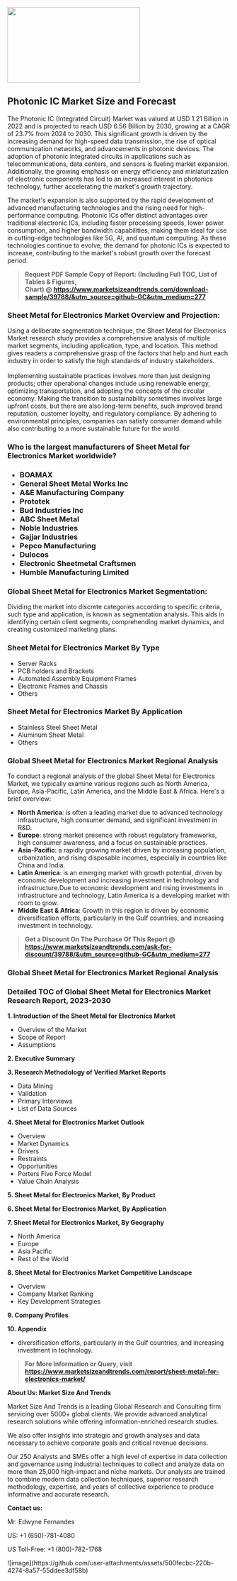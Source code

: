 <p><img class="alignnone size-medium wp-image-20088" src="https://ffe5etoiles.com/wp-content/uploads/2024/12/MST1-300x171.png" alt="" width="300" height="171" /></p><h2>Photonic IC Market Size and Forecast</h2><p>The Photonic IC (Integrated Circuit) Market was valued at USD 1.21 Billion in 2022 and is projected to reach USD 6.56 Billion by 2030, growing at a CAGR of 23.7% from 2024 to 2030. This significant growth is driven by the increasing demand for high-speed data transmission, the rise of optical communication networks, and advancements in photonic devices. The adoption of photonic integrated circuits in applications such as telecommunications, data centers, and sensors is fueling market expansion. Additionally, the growing emphasis on energy efficiency and miniaturization of electronic components has led to an increased interest in photonics technology, further accelerating the market's growth trajectory.</p><p>The market's expansion is also supported by the rapid development of advanced manufacturing technologies and the rising need for high-performance computing. Photonic ICs offer distinct advantages over traditional electronic ICs, including faster processing speeds, lower power consumption, and higher bandwidth capabilities, making them ideal for use in cutting-edge technologies like 5G, AI, and quantum computing. As these technologies continue to evolve, the demand for photonic ICs is expected to increase, contributing to the market's robust growth over the forecast period.</p></p><blockquote id="" class=""><strong>Request PDF Sample Copy of Report: (Including Full TOC, List of Tables &amp; Figures, Chart)&nbsp;@&nbsp;<strong><a href="https://www.marketsizeandtrends.com/download-sample/39788/&utm_source=github-GC&utm_medium=277" target="_blank">https://www.marketsizeandtrends.com/download-sample/39788/&utm_source=github-GC&utm_medium=277</a></strong></strong></blockquote><h3 id="" class="">Sheet Metal for Electronics Market&nbsp;Overview and Projection:</h3><p id="" class="">Using a deliberate segmentation technique, the Sheet Metal for Electronics Market research study provides a comprehensive analysis of multiple market segments, including application, type, and location. This method gives readers a comprehensive grasp of the factors that help and hurt each industry in order to satisfy the high standards of industry stakeholders. <br /> <br />Implementing sustainable practices involves more than just designing products; other operational changes include using renewable energy, optimizing transportation, and adopting the concepts of the circular economy. Making the transition to sustainability sometimes involves large upfront costs, but there are also long-term benefits, such improved brand reputation, customer loyalty, and regulatory compliance. By adhering to environmental principles, companies can satisfy consumer demand while also contributing to a more sustainable future for the world.</p><h3 id="" class="">Who is the largest manufacturers of&nbsp;Sheet Metal for Electronics Market worldwide?</h3><h3 class=""><p><ul><li>BOAMAX </li><li> General Sheet Metal Works Inc </li><li> A&E Manufacturing Company </li><li> Prototek </li><li> Bud Industries Inc </li><li> ABC Sheet Metal </li><li> Noble Industries </li><li> Gajjar Industries </li><li> Pepco Manufacturing </li><li> Dulocos </li><li> Electronic Sheetmetal Craftsmen </li><li> Humble Manufacturing Limited</li></ul></p></h3><h3 id="" class="">Global&nbsp;Sheet Metal for Electronics Market Segmentation:</h3><p id="" class="">Dividing the market into discrete categories according to specific criteria, such type and application, is known as segmentation analysis. This aids in identifying certain client segments, comprehending market dynamics, and creating customized marketing plans.</p><h3 id="" class="">Sheet Metal for Electronics Market&nbsp;By Type</h3><p><p><ul><li>Server Racks </li><li> PCB holders and Brackets </li><li> Automated Assembly Equipment Frames </li><li> Electronic Frames and Chassis </li><li> Others</p></li></ul></p></p><h3 id="" class="">Sheet Metal for Electronics Market&nbsp;By Application</h3><p class=""><p><ul><li>Stainless Steel Sheet Metal </li><li> Aluminum Sheet Metal </li><li> Others</li></ul></p></p><h3 id="" class="">Global Sheet Metal for Electronics Market Regional Analysis</h3><p id="" class="">To conduct a regional analysis of the global Sheet Metal for Electronics Market, we typically examine various regions such as North America, Europe, Asia-Pacific, Latin America, and the Middle East &amp; Africa. Here's a brief overview:</p><ul><li><strong>North America</strong>: is often a leading market due to advanced technology infrastructure, high consumer demand, and significant investment in R&amp;D.</li><li><strong>Europe</strong>: strong market presence with robust regulatory frameworks, high consumer awareness, and a focus on sustainable practices.</li><li><strong>Asia-Pacific</strong>: a rapidly growing market driven by increasing population, urbanization, and rising disposable incomes, especially in countries like China and India.</li><li><strong>Latin America</strong>: is an emerging market with growth potential, driven by economic development and increasing investment in technology and infrastructure.Due to economic development and rising investments in infrastructure and technology, Latin America is a developing market with room to grow.</li><li><strong>Middle East &amp; Africa</strong>: Growth in this region is driven by economic diversification efforts, particularly in the Gulf countries, and increasing investment in technology.</li></ul><blockquote id="" class=""><strong>Get a Discount On The Purchase Of This Report @ <strong><a href="https://www.marketsizeandtrends.com/ask-for-discount/39788/&utm_source=github-GC&utm_medium=277" target="_blank">https://www.marketsizeandtrends.com/ask-for-discount/39788/&utm_source=github-GC&utm_medium=277</a></strong></strong></blockquote><h3 id="" class="">Global Sheet Metal for Electronics Market Regional Analysis</h3><h3 id="" class="">Detailed TOC of Global Sheet Metal for Electronics Market Research Report, 2023-2030</h3><p id="" class=""><strong>1. Introduction of the Sheet Metal for Electronics Market</strong></p><ul><li>Overview of the Market</li><li>Scope of Report</li><li>Assumptions</li></ul><p id="" class=""><strong>2. Executive Summary</strong></p><p id="" class=""><strong>3. Research Methodology of Verified Market Reports</strong></p><ul><li>Data Mining</li><li>Validation</li><li>Primary Interviews</li><li>List of Data Sources</li></ul><p id="" class=""><strong>4. Sheet Metal for Electronics Market Outlook</strong></p><ul><li>Overview</li><li>Market Dynamics</li><li>Drivers</li><li>Restraints</li><li>Opportunities</li><li>Porters Five Force Model</li><li>Value Chain Analysis</li></ul><p id="" class=""><strong>5. Sheet Metal for Electronics Market, By Product</strong></p><p id="" class=""><strong>6. Sheet Metal for Electronics Market, By Application</strong></p><p id="" class=""><strong>7. Sheet Metal for Electronics Market, By Geography</strong></p><ul><li>North America</li><li>Europe</li><li>Asia Pacific</li><li>Rest of the World</li></ul><p id="" class=""><strong>8. Sheet Metal for Electronics Market Competitive Landscape</strong></p><ul><li>Overview</li><li>Company Market Ranking</li><li>Key Development Strategies</li></ul><p id="" class=""><strong>9. Company Profiles</strong></p><p id="" class=""><strong>10. Appendix</strong></p><ul><li>diversification efforts, particularly in the Gulf countries, and increasing investment in technology.</li></ul><blockquote id="" class=""><strong>For More Information or Query, visit <strong><strong><a href="https://www.marketsizeandtrends.com/report/sheet-metal-for-electronics-market/" target="_blank">https://www.marketsizeandtrends.com/report/sheet-metal-for-electronics-market/</a></strong></strong></strong></blockquote><p id="" class=""><strong>About Us: Market Size And Trends</strong></p><p id="" class="">Market Size And Trends is a leading Global Research and Consulting firm servicing over 5000+ global clients. We provide advanced analytical research solutions while offering information-enriched research studies.</p><p id="" class="">We also offer insights into strategic and growth analyses and data necessary to achieve corporate goals and critical revenue decisions.</p><p id="" class="">Our 250 Analysts and SMEs offer a high level of expertise in data collection and governance using industrial techniques to collect and analyze data on more than 25,000 high-impact and niche markets. Our analysts are trained to combine modern data collection techniques, superior research methodology, expertise, and years of collective experience to produce informative and accurate research.</p><p id="" class=""><strong>Contact us:</strong></p><p id="" class="">Mr. Edwyne Fernandes</p><p id="" class="">US: +1 (650)-781-4080</p><p id="" class="">US Toll-Free: +1 (800)-782-1768</p>
![image](https://github.com/user-attachments/assets/500fecbc-220b-4274-8a57-55ddee3df58b)

